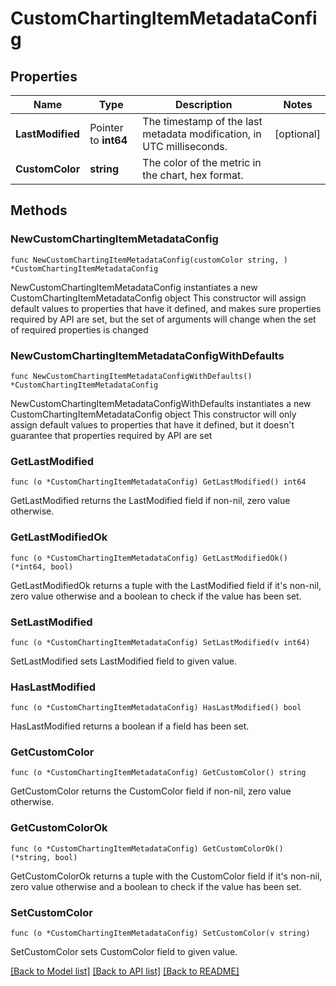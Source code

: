 # CustomChartingItemMetadataConfig

## Properties

Name | Type | Description | Notes
------------ | ------------- | ------------- | -------------
**LastModified** | Pointer to **int64** | The timestamp of the last metadata modification, in UTC milliseconds. | [optional] 
**CustomColor** | **string** | The color of the metric in the chart, hex format. | 

## Methods

### NewCustomChartingItemMetadataConfig

`func NewCustomChartingItemMetadataConfig(customColor string, ) *CustomChartingItemMetadataConfig`

NewCustomChartingItemMetadataConfig instantiates a new CustomChartingItemMetadataConfig object
This constructor will assign default values to properties that have it defined,
and makes sure properties required by API are set, but the set of arguments
will change when the set of required properties is changed

### NewCustomChartingItemMetadataConfigWithDefaults

`func NewCustomChartingItemMetadataConfigWithDefaults() *CustomChartingItemMetadataConfig`

NewCustomChartingItemMetadataConfigWithDefaults instantiates a new CustomChartingItemMetadataConfig object
This constructor will only assign default values to properties that have it defined,
but it doesn't guarantee that properties required by API are set

### GetLastModified

`func (o *CustomChartingItemMetadataConfig) GetLastModified() int64`

GetLastModified returns the LastModified field if non-nil, zero value otherwise.

### GetLastModifiedOk

`func (o *CustomChartingItemMetadataConfig) GetLastModifiedOk() (*int64, bool)`

GetLastModifiedOk returns a tuple with the LastModified field if it's non-nil, zero value otherwise
and a boolean to check if the value has been set.

### SetLastModified

`func (o *CustomChartingItemMetadataConfig) SetLastModified(v int64)`

SetLastModified sets LastModified field to given value.

### HasLastModified

`func (o *CustomChartingItemMetadataConfig) HasLastModified() bool`

HasLastModified returns a boolean if a field has been set.

### GetCustomColor

`func (o *CustomChartingItemMetadataConfig) GetCustomColor() string`

GetCustomColor returns the CustomColor field if non-nil, zero value otherwise.

### GetCustomColorOk

`func (o *CustomChartingItemMetadataConfig) GetCustomColorOk() (*string, bool)`

GetCustomColorOk returns a tuple with the CustomColor field if it's non-nil, zero value otherwise
and a boolean to check if the value has been set.

### SetCustomColor

`func (o *CustomChartingItemMetadataConfig) SetCustomColor(v string)`

SetCustomColor sets CustomColor field to given value.



[[Back to Model list]](../README.md#documentation-for-models) [[Back to API list]](../README.md#documentation-for-api-endpoints) [[Back to README]](../README.md)


